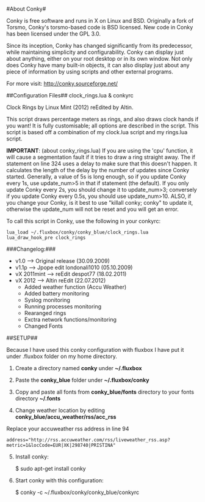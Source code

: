 #About Conky#

Conky is free software and runs in X on Linux and BSD. Originally a fork of Torsmo, Conky's torsmo-based code is BSD licensed. New code in Conky has been licensed under the GPL 3.0.

Since its inception, Conky has changed significantly from its predecessor, while maintaining simplicity and configurability. Conky can display just about anything, either on your root desktop or in its own window. Not only does Conky have many built-in objects, it can also display just about any piece of information by using scripts and other external programs.

For more visit: http://conky.sourceforge.net/

##Configuration Files##
clock_rings.lua & conkyrc

Clock Rings by Linux Mint (2012) reEdited by Altin.

This script draws percentage meters as rings, and also draws clock hands if you want! It is fully customisable; all options are described in the script.
This script is based off a combination of my clock.lua script and my rings.lua script.

**IMPORTANT**: (about conky_rings.lua) If you are using the 'cpu' function, it will cause a segmentation fault if it tries to draw a ring straight away. 
                    The if statement on line 324 uses a delay to make sure that this doesn't happen. 
                    It calculates the length of the delay by the number of updates since Conky started. 
                    Generally, a value of 5s is long enough, so if you update Conky every 1s, 
                    use update_num>5 in that if statement (the default). 
                    If you only update Conky every 2s, you should change it to update_num>3; 
                    conversely if you update Conky every 0.5s, you should use update_num>10. 
                    ALSO, if you change your Conky, is it best to use "killall conky; conky" to update it, 
                    otherwise the update_num will not be reset and you will get an error.

To call this script in Conky, use the following in your conkyrc:

	lua_load ~/.fluxbox/conky/conky_blue/clock_rings.lua
	lua_draw_hook_pre clock_rings

###Changelog:###
* v1.0 -->  Original release (30.09.2009)
* v1.1p -->   Jpope edit londonali1010 (05.10.2009)
* vX 2011mint --> reEdit despot77 (18.02.2011)
* vX 2012 --> Altin reEdit (22.07.2012)
 	* Added weather function (Accu Weather)
 	* Added battery monitoring
 	* Syslog monitoring
 	* Running processes monitoring
 	* Rearanged rings
 	* Exctra network functions/monitoring
 	* Changed Fonts

##SETUP##

Because I have used this conky configuration with fluxbox I have put it under .fluxbox folder on my home directory.

1) Create a directory named **conky** under **~/.fluxbox**

2) Paste the **conky_blue** folder under **~/.fluxbox/conky**

3) Copy and paste all fonts from **conky_blue/fonts** directory to your fonts directory **~/.fonts**

4) Change weather location by editing **conky_blue/accu_weather/rss/acc_rss**

Replace your accuweather rss address in line 94

	address="http://rss.accuweather.com/rss/liveweather_rss.asp?metric=1&locCode=EUR|XK|298740|PRISTINA"

5) Install conky: 

	$ sudo apt-get install conky

6) Start conky with this configuration:

	$ conky -c ~/.fluxbox/conky/conky_blue/conkyrc
